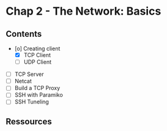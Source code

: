 # Chap 2 - The Network: Basics


## Contents

- [o] Creating client
    - [X] TCP Client
    - [ ] UDP Client
- [ ] TCP Server
- [ ] Netcat
- [ ] Build a TCP Proxy
- [ ] SSH with Paramiko
- [ ] SSH Tuneling

## Ressources



